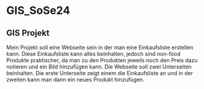 # GIS_SoSe24 
## GIS Projekt
Mein Projekt soll eine Webseite sein in der man eine Einkaufsliste erstellen kann. Diese Einkaufsliste kann alles beinhalten, jedoch sind non-food Produkte praktischer, da man zu den Produkten jeweils noch den Preis dazu notieren und ein Bild hinzufügen kann. Die Webseite soll zwei Unterseiten beinhalten. Die erste Unterseite zeigt einem die Einkaufsliste an und in der zweiten kann man dann ein neues Produkt hinzufügen.